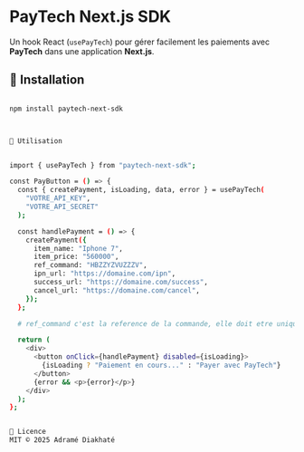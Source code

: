 # PayTech Next.js SDK

Un hook React (`usePayTech`) pour gérer facilement les paiements avec **PayTech** dans une application **Next.js**.

## 🚀 Installation

```sh

npm install paytech-next-sdk



📌 Utilisation


import { usePayTech } from "paytech-next-sdk";

const PayButton = () => {
  const { createPayment, isLoading, data, error } = usePayTech(
    "VOTRE_API_KEY",
    "VOTRE_API_SECRET"
  );

  const handlePayment = () => {
    createPayment({
      item_name: "Iphone 7",
      item_price: "560000",
      ref_command: "HBZZYZVUZZZV",
      ipn_url: "https://domaine.com/ipn",
      success_url: "https://domaine.com/success",
      cancel_url: "https://domaine.com/cancel",
    });
  };

  # ref_command c'est la reference de la commande, elle doit etre unique pour chaque commande

  return (
    <div>
      <button onClick={handlePayment} disabled={isLoading}>
        {isLoading ? "Paiement en cours..." : "Payer avec PayTech"}
      </button>
      {error && <p>{error}</p>}
    </div>
  );
};


📜 Licence
MIT © 2025 Adramé Diakhaté
